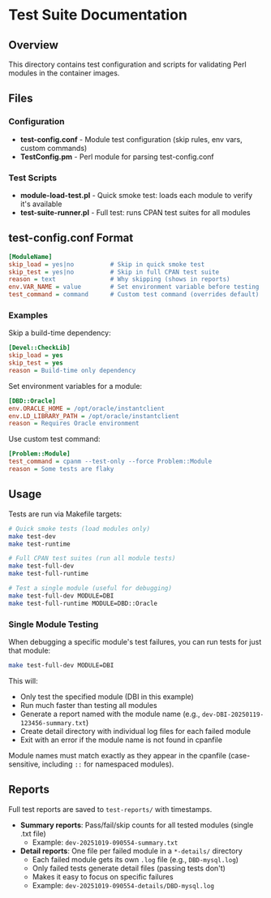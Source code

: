 # Test Suite Documentation

## Overview

This directory contains test configuration and scripts for validating Perl modules in the container images.

## Files

### Configuration

- **test-config.conf** - Module test configuration (skip rules, env vars, custom commands)
- **TestConfig.pm** - Perl module for parsing test-config.conf

### Test Scripts

- **module-load-test.pl** - Quick smoke test: loads each module to verify it's available
- **test-suite-runner.pl** - Full test: runs CPAN test suites for all modules

## test-config.conf Format

```ini
[ModuleName]
skip_load = yes|no          # Skip in quick smoke test
skip_test = yes|no          # Skip in full CPAN test suite
reason = text               # Why skipping (shows in reports)
env.VAR_NAME = value        # Set environment variable before testing
test_command = command      # Custom test command (overrides default)
```

### Examples

Skip a build-time dependency:
```ini
[Devel::CheckLib]
skip_load = yes
skip_test = yes
reason = Build-time only dependency
```

Set environment variables for a module:
```ini
[DBD::Oracle]
env.ORACLE_HOME = /opt/oracle/instantclient
env.LD_LIBRARY_PATH = /opt/oracle/instantclient
reason = Requires Oracle environment
```

Use custom test command:
```ini
[Problem::Module]
test_command = cpanm --test-only --force Problem::Module
reason = Some tests are flaky
```

## Usage

Tests are run via Makefile targets:

```bash
# Quick smoke tests (load modules only)
make test-dev
make test-runtime

# Full CPAN test suites (run all module tests)
make test-full-dev
make test-full-runtime

# Test a single module (useful for debugging)
make test-full-dev MODULE=DBI
make test-full-runtime MODULE=DBD::Oracle
```

### Single Module Testing

When debugging a specific module's test failures, you can run tests for just that module:

```bash
make test-full-dev MODULE=DBI
```

This will:
- Only test the specified module (DBI in this example)
- Run much faster than testing all modules
- Generate a report named with the module name (e.g., `dev-DBI-20250119-123456-summary.txt`)
- Create detail directory with individual log files for each failed module
- Exit with an error if the module name is not found in cpanfile

Module names must match exactly as they appear in the cpanfile (case-sensitive, including `::` for namespaced modules).

## Reports

Full test reports are saved to `test-reports/` with timestamps.

- **Summary reports**: Pass/fail/skip counts for all tested modules (single .txt file)
  - Example: `dev-20251019-090554-summary.txt`
- **Detail reports**: One file per failed module in a `*-details/` directory
  - Each failed module gets its own `.log` file (e.g., `DBD-mysql.log`)
  - Only failed tests generate detail files (passing tests don't)
  - Makes it easy to focus on specific failures
  - Example: `dev-20251019-090554-details/DBD-mysql.log`
